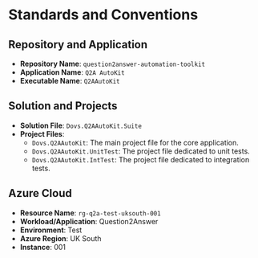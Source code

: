# Standards and Conventions

## Repository and Application

- **Repository Name**: `question2answer-automation-toolkit`
- **Application Name**: `Q2A AutoKit`
- **Executable Name**: `Q2AAutoKit`

## Solution and Projects

- **Solution File**: `Dovs.Q2AAutoKit.Suite`
- **Project Files**:
  - `Dovs.Q2AAutoKit`: The main project file for the core application.
  - `Dovs.Q2AAutoKit.UnitTest`: The project file dedicated to unit tests.
  - `Dovs.Q2AAutoKit.IntTest`: The project file dedicated to integration tests.

## Azure Cloud

- **Resource Name**: `rg-q2a-test-uksouth-001`
- **Workload/Application**: Question2Answer
- **Environment**: Test
- **Azure Region**: UK South
- **Instance**: 001
